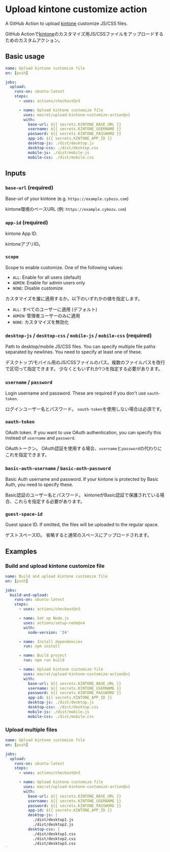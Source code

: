 # Upload kintone customize action

A GitHub Action to upload [kintone](https://www.kintone.com/) customize JS/CSS files.

GitHub Actionで[kintone](https://kintone.cybozu.co.jp/)のカスタマイズ用JS/CSSファイルをアップロードするためのカスタムアクション。


## Basic usage

```yaml
name: Upload kintone customize file
on: [push]

jobs:
  upload:
    runs-on: ubuntu-latest
    steps:
      - uses: actions/checkout@v5

      - name: Upload kintone customize file
        uses: macrat/upload-kintone-customize-action@v1
        with:
          base-url: ${{ secrets.KINTONE_BASE_URL }}
          username: ${{ secrets.KINTONE_USERNAME }}
          password: ${{ secrets.KINTONE_PASSWORD }}
          app-id: ${{ secrets.KINTONE_APP_ID }}
          desktop-js: ./dist/desktop.js
          desktop-css: ./dist/desktop.css
          mobile-js: ./dist/mobile.js
          mobile-css: ./dist/mobile.css
```


## Inputs

### `base-url` (required)

Base-url of your kintone (e.g. `https://example.cybozu.com`)

kintone環境のベースURL (例: `https://example.cybozu.com`)

### `app-id` (required)

kintone App ID.

kintoneアプリID。

### `scope`

Scope to enable customize. One of the following values:
- `ALL`: Enable for all users (default)
- `ADMIN`: Enable for admin users only
- `NONE`: Disable customize

カスタマイズを誰に適用するか。以下のいずれかの値を指定します。

- `ALL`: すべてのユーザーに適用 (デフォルト)
- `ADMIN`: 管理者ユーザーのみに適用
- `NONE`: カスタマイズを無効化

### `desktop-js` / `desktop-css` / `mobile-js` / `mobile-css` (required)

Path to desktop/mobile JS/CSS files. You can specify multiple file paths separated by newlines.
You need to specify at least one of these.

デスクトップ/モバイル用のJS/CSSファイルのパス。複数のファイルパスを改行で区切って指定できます。
少なくともいずれか1つを指定する必要があります。

### `username` / `password`

Login username and password.
These are required if you don't use `oauth-token`.

ログインユーザー名とパスワード。
`oauth-token`を使用しない場合は必須です。

### `oauth-token`

OAuth token.
If you want to use OAuth authentication, you can specify this instead of `username` and `password`.

OAuthトークン。
OAuth認証を使用する場合、`username`と`password`の代わりにこれを指定できます。

### `basic-auth-username` / `basic-auth-password`

Basic Auth username and password.
If your kintone is protected by Basic Auth, you need to specify these.

Basic認証のユーザー名とパスワード。
kintoneがBasic認証で保護されている場合、これらを指定する必要があります。

### `guest-space-id`

Guest space ID.
If omitted, the files will be uploaded to the regular space.

ゲストスペースID。
省略すると通常のスペースにアップロードされます。


## Examples

### Build and upload kintone customize file

```yaml
name: Build and upload kintone customize file
on: [push]

jobs:
  build-and-upload:
    runs-on: ubuntu-latest
    steps:
      - uses: actions/checkout@v5

      - name: Set up Node.js
        uses: actions/setup-node@v4
        with:
          node-version: '24'

      - name: Install dependencies
        run: npm install

      - name: Build project
        run: npm run build

      - name: Upload kintone customize file
        uses: macrat/upload-kintone-customize-action@v1
        with:
          base-url: ${{ secrets.KINTONE_BASE_URL }}
          username: ${{ secrets.KINTONE_USERNAME }}
          password: ${{ secrets.KINTONE_PASSWORD }}
          app-id: ${{ secrets.KINTONE_APP_ID }}
          desktop-js: ./dist/desktop.js
          desktop-css: ./dist/desktop.css
          mobile-js: ./dist/mobile.js
          mobile-css: ./dist/mobile.css
```

### Upload multiple files

```yaml
name: Upload kintone customize file
on: [push]

jobs:
  upload:
    runs-on: ubuntu-latest
    steps:
      - uses: actions/checkout@v5

      - name: Upload kintone customize file
        uses: macrat/upload-kintone-customize-action@v1
        with:
          base-url: ${{ secrets.KINTONE_BASE_URL }}
          username: ${{ secrets.KINTONE_USERNAME }}
          password: ${{ secrets.KINTONE_PASSWORD }}
          app-id: ${{ secrets.KINTONE_APP_ID }}
          desktop-js: |
            ./dist/desktop1.js
            ./dist/desktop2.js
          desktop-css: |
            ./dist/desktop1.css
            ./dist/desktop2.css
            ./dist/desktop3.css
`
